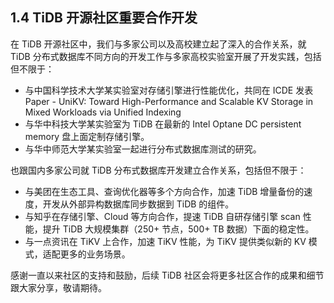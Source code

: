 ## 1.4 TiDB 开源社区重要合作开发

在 TiDB 开源社区中，我们与多家公司以及高校建立起了深入的合作关系，就 TiDB 分布式数据库不同方向的开发工作与多家高校实验室开展了开发实践，包括但不限于：

* 与中国科学技术大学某实验室对存储引擎进行性能优化，共同在 ICDE 发表 Paper - UniKV: Toward High-Performance and Scalable KV Storage in Mixed Workloads via Unified Indexing
* 与华中科技大学某实验室为 TiDB 在最新的 Intel Optane DC persistent memory 盘上面定制存储引擎。
* 与华中师范大学某实验室一起进行分布式数据库测试的研究。

也跟国内多家公司就 TiDB 分布式数据库开发建立合作关系，包括但不限于：

* 与美团在生态工具、查询优化器等多个方向合作，加速 TiDB 增量备份的速度，开发从外部异构数据库同步数据到 TiDB 的组件。
* 与知乎在存储引擎、Cloud 等方向合作，提速 TiDB 自研存储引擎 scan 性能，提升 TiDB 大规模集群（250+ 节点，500+ TB 数据）下面的稳定性。
* 与一点资讯在 TiKV 上合作，加速 TiKV 性能，为 TiKV 提供类似新的 KV 模式，适配更多的业务场景。

感谢一直以来社区的支持和鼓励，后续 TiDB 社区会将更多社区合作的成果和细节跟大家分享，敬请期待。
